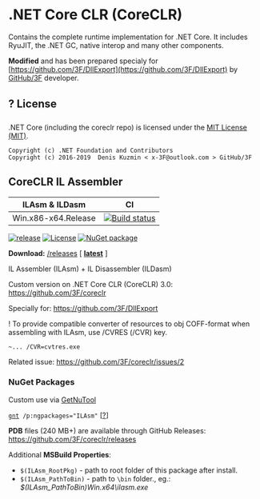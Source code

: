 ﻿.NET Core CLR (CoreCLR)
===========================

Contains the complete runtime implementation for .NET Core. It includes RyuJIT, the .NET GC, native interop and many other components.

**Modified** and has been prepared specialy for [https://github.com/3F/DllExport](https://github.com/3F/DllExport) by [GitHub/3F](https://github.com/3F) developer.

? License
-------

.NET Core (including the coreclr repo) is licensed under the [MIT License (MIT)](https://github.com/3F/coreclr/blob/master/LICENSE.TXT).

```
Copyright (c) .NET Foundation and Contributors
Copyright (c) 2016-2019  Denis Kuzmin < x-3F@outlook.com > GitHub/3F
```

## CoreCLR IL Assembler

ILAsm & ILDasm      | CI
--------------------| ----------------
Win.x86-x64.Release | [![Build status](https://ci.appveyor.com/api/projects/status/asb0nbj8tly2rp7p/branch/master?svg=true)](https://ci.appveyor.com/project/3Fs/coreclr-62ql7/branch/master)

[![release](https://img.shields.io/github/release/3F/coreclr.svg)](https://github.com/3F/coreclr/releases/latest)
[![License](https://img.shields.io/badge/License-MIT-74A5C2.svg)](https://github.com/3F/coreclr/blob/master/LICENSE.TXT)
[![NuGet package](https://img.shields.io/nuget/v/ILAsm.svg)](https://www.nuget.org/packages/ILAsm/)

**Download:** [/releases](https://github.com/3F/coreclr/releases) [ **[latest](https://github.com/3F/coreclr/releases/latest)** ]


IL Assembler (ILAsm) + IL Disassembler (ILDasm)

Custom version on .NET Core CLR (CoreCLR) 3.0: https://github.com/3F/coreclr

Specially for: https://github.com/3F/DllExport

! To provide compatible converter of resources to obj COFF-format when assembling with ILAsm, use /CVRES (/CVR) key.

```
~... /CVR=cvtres.exe
```

Related issue: https://github.com/3F/coreclr/issues/2

### NuGet Packages

Custom use via [GetNuTool](https://github.com/3F/GetNuTool)

[`gnt`](https://3f.github.io/GetNuTool/releases/latest/gnt/)` /p:ngpackages="ILAsm"` [[?](https://github.com/3F/GetNuTool)]

**PDB** files (240 MB+) are available through GitHub Releases:
https://github.com/3F/coreclr/releases

Additional **MSBuild Properties**:

* `$(ILAsm_RootPkg)` - path to root folder of this package after install.
* `$(ILAsm_PathToBin)` - path to `\bin` folder., eg.: *$(ILAsm_PathToBin)Win.x64\ilasm.exe*

